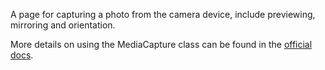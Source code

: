 ﻿A page for capturing a photo from the camera device, include previewing, mirroring and orientation.

More details on using the MediaCapture class can be found in the [official docs](https://docs.microsoft.com/en-us/uwp/api/windows.media.capture.mediacapture).